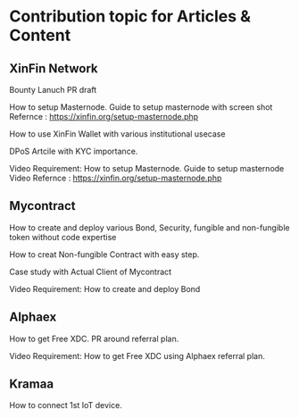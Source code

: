 # Contribution topic for Articles & Content 

## XinFin Network

Bounty Lanuch PR draft

How to setup Masternode. Guide to setup masternode with screen shot 
Refernce : https://xinfin.org/setup-masternode.php

How to use XinFin Wallet with various institutional usecase 

DPoS Artcile with KYC importance. 

Video Requirement: 
How to setup Masternode. Guide to setup masternode Video 
Refernce : https://xinfin.org/setup-masternode.php



## Mycontract

How to create and deploy various Bond, Security, fungible and non-fungible token without code expertise 

How to creat Non-fungible Contract with easy step.

Case study with Actual Client of Mycontract

Video Requirement:
How to create and deploy Bond


## Alphaex

How to get Free XDC. PR around referral plan. 

Video Requirement:
How to get Free XDC using Alphaex referral plan. 


## Kramaa 

How to connect 1st IoT device. 

